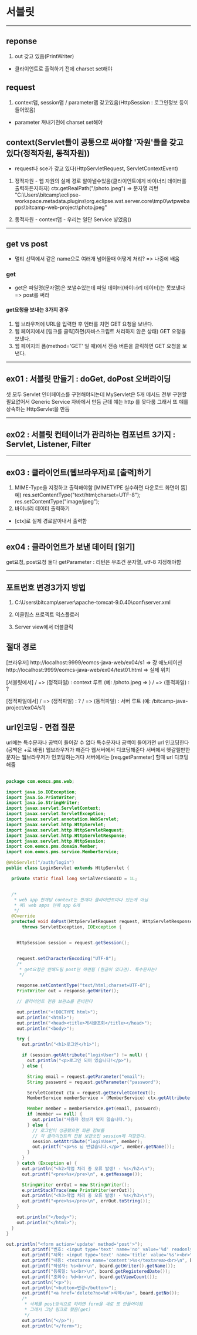 # 서블릿

- - - - - - - - - - - - - - - - 
## reponse
1. out 갖고 있음(PrintWriter)
- 클라이언트로 출력하기 전에 charset set해야

## request
1. context맵, session맵 / parameter맵 갖고있음(HttpSession : 로그인정보 등이 들어있음)
- parameter 꺼내기전에 charset set해야


## context(Servlet들이 공통으로 써야할 '자원'들을 갖고 있다(정적자원, 동적자원))
- request나 sce가 갖고 있다(HttpServletRequest, ServletContextEvent)

1. 정적자원 - 웹 자원의 실제 경로 알아낼수있음(클라이언트에게 바이너리 데이터를 출력하든지하자)
ctx.getRealPath("/photo.jpeg") => 문자열 리턴 "C:\Users\bitcamp\eclipse-workspace\.metadata\.plugins\org.eclipse.wst.server.core\tmp0\wtpwebapps\bitcamp-web-project\photo.jpeg"

2. 동적자원 - context맵 - 우리는 일단 Service 넣었음()

- - - - - - - - - - - - - - - - 

## get vs post
- 멀티 선택에서 같은 name으로 여러개 넘어올때 어떻게 처리? => 나중에 배움

### get

- get은 파일명(문자열)은 보낼수있는데 파일 데이터(바이너리 데이터)는 못보낸다 => post를 써라

#### get요청을 보내는 3가지 경우
1. 웹 브라우저에 URL을 입력한 후 엔터를 치면 GET 요청을 보낸다.
2. 웹 페이지에서 [링크를 클릭]하면(자바스크립트 처리하지 않은 상태) GET 요청을 보낸다.
3. 웹 페이지의 폼(method='GET' 일 때)에서 전송 버튼을 클릭하면 GET 요청을 보낸다.


- - - - - - - - - - - - - - - -
## ex01 : 서블릿 만들기 : doGet, doPost 오버라이딩
셋 모두
Servlet 인터페이스를 구현해야되는데
MyServlet은 5개 메서드 전부 구현할 필요없어서
Generic Service 자바에서 만듬
근데 얘는 http 를 못다룸
그래서 또 얘를 상속하는 HttpServlet을 만듬
- - - - - - - - - - - - - - - -
## ex02 : 서블릿 컨테이너가 관리하는 컴포넌트 3가지 : Servlet, Listener, Filter
- - - - - - - - - - - - - - - -
## ex03 : 클라이언트(웹브라우저)로 [출력]하기
1. MIME-Type을 지정하고 출력해야함
[MIMETYPE 실수하면 다운로드 화면이 뜸]
예) 
res.setContentType("text/html;charset=UTF-8");
res.setContentType("image/jpeg");
2. 바이너리 데이터 출력하기
  - [ctx]로 실제 경로알아내서 출력함

- - - - - - - - - - - - - - - -
## ex04 : 클라이언트가 보낸 데이터 [읽기]
get요청, post요청 둘다 getParameter : 리턴은 무조건 문자열, utf-8 지정해야함

<!-- action을 지정하지않으면 [같은 url]로 이번에는 데이터를 붙여서 다시 요청 -->
- - - - - - - - - - - - - - - - 




## 포트번호 변경3가지 방법

1. C:\Users\bitcamp\server\apache-tomcat-9.0.40\conf\server.xml

<Connector port="9999" protocol="HTTP/1.1"
               connectionTimeout="20000"
               redirectPort="8443" />

2. 이클립스 프로젝트 익스플로러

3. Server view에서 더블클릭


## 절대 경로

[브라우저]
http://localhost:9999/eomcs-java-web/ex04/s1 => 걍 애노테이션
http://localhost:9999/eomcs-java-web/ex04/test01.html => 실제 위치

[서블릿에서]
/ => (정적파일) : context 루트 (예: /photo.jpeg => )
/ => (동적파일) : ?

[정적파일에서]
/ => (정적파일) : ?
/ => (동적파일) : 서버 루트 (예: /bitcamp-java-project/ex04/s1)


## url인코딩 - 면접 질문

url에는 특수문자나 공백이 들어갈 수 없다
특수문자나 공백이 들어가면 url 인코딩한다(공백은 +로 바뀜)
웹브라우저가 해준다
웹서버에서 디코딩해준다
서버에서 헷갈릴만한 문자는 웹브라우저가 인코딩하는거다
서버에서는 [req.getParmeter] 할때 url 디코딩 해줌



## 
```java
package com.eomcs.pms.web;

import java.io.IOException;
import java.io.PrintWriter;
import java.io.StringWriter;
import javax.servlet.ServletContext;
import javax.servlet.ServletException;
import javax.servlet.annotation.WebServlet;
import javax.servlet.http.HttpServlet;
import javax.servlet.http.HttpServletRequest;
import javax.servlet.http.HttpServletResponse;
import javax.servlet.http.HttpSession;
import com.eomcs.pms.domain.Member;
import com.eomcs.pms.service.MemberService;

@WebServlet("/auth/login")
public class LoginServlet extends HttpServlet {

  private static final long serialVersionUID = 1L;


  /*
   * web app 한개당 context는 한개다 클라이언트마다 있는게 아님
   * 예) web apps 안에 app 6개 
   */
  @Override
  protected void doPost(HttpServletRequest request, HttpServletResponse response)
      throws ServletException, IOException {


    HttpSession session = request.getSession();


    request.setCharacterEncoding("UTF-8"); 
    /*
     * get요청은 안해도됨 post만 하면됨 (한글이 있다면). 특수문자는?
     */

    response.setContentType("text/html;charset=UTF-8");
    PrintWriter out = response.getWriter();

    // 클라이언트 전용 보관소를 준비한다

    out.println("<!DOCTYPE html>");
    out.println("<html>");
    out.println("<head><title>게시글조회</title></head>");
    out.println("<body>");

    try {
      out.println("<h1>로그인</h1>");

      if (session.getAttribute("loginUser") != null) {
        out.println("<p>로그인 되어 있습니다!</p>");
      } else {

        String email = request.getParameter("email");
        String password = request.getParameter("password");

        ServletContext ctx = request.getServletContext();
        MemberService memberService = (MemberService) ctx.getAttribute("memberService");

        Member member = memberService.get(email, password);
        if (member == null) {
          out.println("사용자 정보가 맞지 않습니다.");
        } else {
          // 로그인이 성공했으면 회원 정보를
          // 각 클라이언트의 전용 보관소인 session에 저장한다.
          session.setAttribute("loginUser", member);
          out.printf("<p>%s 님 반갑습니다.</p>", member.getName());
        }
      }
    } catch (Exception e) {
      out.println("<h2>작업 처리 중 오류 발생! - %s</h2>\n");
      out.printf("<pre>%s</pre>\n", e.getMessage());

      StringWriter errOut = new StringWriter();
      e.printStackTrace(new PrintWriter(errOut));
      out.println("<h3>작업 처리 중 오류 발생! - %s</h3>\n");
      out.printf("<pre>%s</pre>\n", errOut.toString());
    }

    out.println("</body>");
    out.println("</html>");
  }
}
```

```java
out.println("<form action='update' method='post'>");
      out.printf("번호: <input type='text' name='no' value='%d' readonly><br>\n", board.getNo());
      out.printf("제목: <input type='text' name='title' value='%s'><br>\n", board.getTitle());
      out.printf("내용: <textarea name='content'>%s</textarea><br>\n", board.getContent());
      out.printf("작성자: %s<br>\n", board.getWriter().getName());
      out.printf("등록일: %s<br>\n", board.getRegisteredDate());
      out.printf("조회수: %d<br>\n", board.getViewCount());
      out.println("<p>");
      out.println("<button>변경</button>");
      out.printf("<a href='delete?no=%d'>삭제</a>", board.getNo());
      /*
       * 삭제를 post방식으로 하려면 form을 새로 또 만들어야됨
       * 그래서 그냥 링크로 했음(get)
       */
      out.println("</p>");
      out.println("</form>");
```

